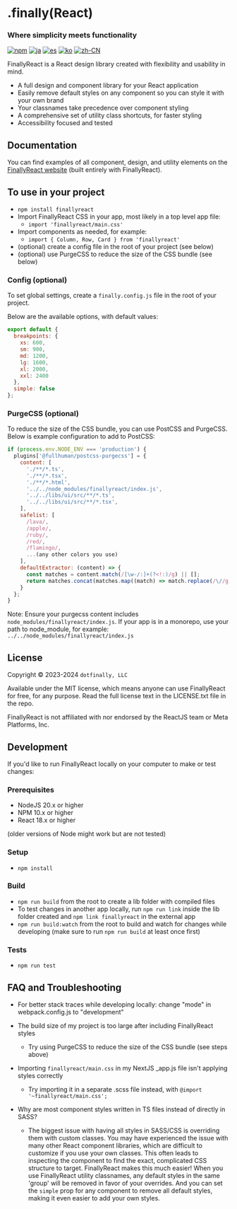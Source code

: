 # .finally(React)

### Where simplicity meets functionality

[![npm](https://img.shields.io/npm/v/finallyreact.svg?color=005711)](https://www.npmjs.com/package/finallyreact)
[![ja](https://img.shields.io/badge/lang-Japanese-green?color=1a5296)](https://github.com/dotfinally/finallyreact/blob/main/translated-md/README.ja.md)
[![es](https://img.shields.io/badge/lang-Spanish-green?color=1a5296)](https://github.com/dotfinally/finallyreact/blob/main/translated-md/README.es.md)
[![ko](https://img.shields.io/badge/lang-Korean-green?color=1a5296)](https://github.com/dotfinally/finallyreact/blob/main/translated-md/README.ko.md)
[![zh-CN](https://img.shields.io/badge/lang-Simplified--Chinese-green?color=1a5296)](https://github.com/dotfinally/finallyreact/blob/main/translated-md/README.zh-CN.md)

FinallyReact is a React design library created with flexibility and usability in mind.

- A full design and component library for your React application
- Easily remove default styles on any component so you can style it with your own brand
- Your classnames take precedence over component styling
- A comprehensive set of utility class shortcuts, for faster styling
- Accessibility focused and tested

## Documentation

You can find examples of all component, design, and utility elements on the [FinallyReact website](https://finallyreact.com) (built entirely with FinallyReact).

## To use in your project

- `npm install finallyreact`
- Import FinallyReact CSS in your app, most likely in a top level app file:
  - `import 'finallyreact/main.css'`
- Import components as needed, for example:
  - `import { Column, Row, Card } from 'finallyreact'`
- (optional) create a config file in the root of your project (see below)
- (optional) use PurgeCSS to reduce the size of the CSS bundle (see below)

### Config (optional)

To set global settings, create a `finally.config.js` file in the root of your project.

Below are the available options, with default values:

```js
export default {
  breakpoints: {
    xs: 600,
    sm: 900,
    md: 1200,
    lg: 1600,
    xl: 2000,
    xxl: 2400
  },
  simple: false
};
```

### PurgeCSS (optional)

To reduce the size of the CSS bundle, you can use PostCSS and PurgeCSS. Below is example configuration to add to PostCSS:

```js
if (process.env.NODE_ENV === 'production') {
  plugins['@fullhuman/postcss-purgecss'] = {
    content: [
      './**/*.ts',
      './**/*.tsx',
      './**/*.html',
      '../../node_modules/finallyreact/index.js',
      '../../libs/ui/src/**/*.ts',
      '../../libs/ui/src/**/*.tsx',
    ],
    safelist: [
      /lava/,
      /apple/,
      /ruby/,
      /red/,
      /flamingo/,
      ...(any other colors you use)
    ],
    defaultExtractor: (content) => {
      const matches = content.match(/[\w-/:]+(?<!:)/g) || [];
      return matches.concat(matches.map((match) => match.replace(/\//g, '\\/')));
    }
  };
}
```

Note: Ensure your purgecss content includes `node_modules/finallyreact/index.js`. If your app is in a monorepo, use your path to node_module, for example: `../../node_modules/finallyreact/index.js`

## License

Copyright © 2023-2024 `dotfinally, LLC`

Available under the MIT license, which means anyone can use FinallyReact for free, for any purpose. Read the full license text in the LICENSE.txt file in the repo.

FinallyReact is not affiliated with nor endorsed by the ReactJS team or Meta Platforms, Inc.

## Development

If you'd like to run FinallyReact locally on your computer to make or test changes:

### Prerequisites

- NodeJS 20.x or higher
- NPM 10.x or higher
- React 18.x or higher

(older versions of Node might work but are not tested)

### Setup

- `npm install`

### Build

- `npm run build` from the root to create a lib folder with compiled files
- To test changes in another app locally, run `npm run link` inside the lib folder created and `npm link finallyreact` in the external app
- `npm run build:watch` from the root to build and watch for changes while developing (make sure to run `npm run build` at least once first)

### Tests

- `npm run test`

## FAQ and Troubleshooting

- For better stack traces while developing locally: change "mode" in webpack.config.js to "development"

- The build size of my project is too large after including FinallyReact styles

  - Try using PurgeCSS to reduce the size of the CSS bundle (see steps above)

- Importing `finallyreact/main.css` in my NextJS \_app.js file isn't applying styles correctly

  - Try importing it in a separate .scss file instead, with `@import '~finallyreact/main.css';`

- Why are most component styles written in TS files instead of directly in SASS?
  - The biggest issue with having all styles in SASS/CSS is overriding them with custom classes. You may have experienced the issue with many other React component libraries, which are difficult to customize if you use your own classes. This often leads to inspecting the component to find the exact, complicated CSS structure to target. FinallyReact makes this much easier! When you use FinallyReact utility classnames, any default styles in the same 'group' will be removed in favor of your overrides. And you can set the `simple` prop for any component to remove all default styles, making it even easier to add your own styles.
